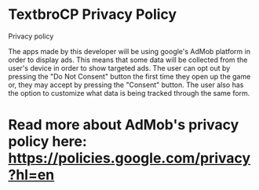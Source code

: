 # TextbroCP Privacy Policy
Privacy policy

The apps made by this developer will be using google's AdMob platform in order to display ads.
This means that some data will be collected from the user's device in order to show targeted ads.
The user can opt out by pressing the "Do Not Consent" button the first time they open up the game or, they may accept by pressing the "Consent" button.
The user also has the option to customize what data is being tracked through the same form.

# Read more about AdMob's privacy policy here: https://policies.google.com/privacy?hl=en
